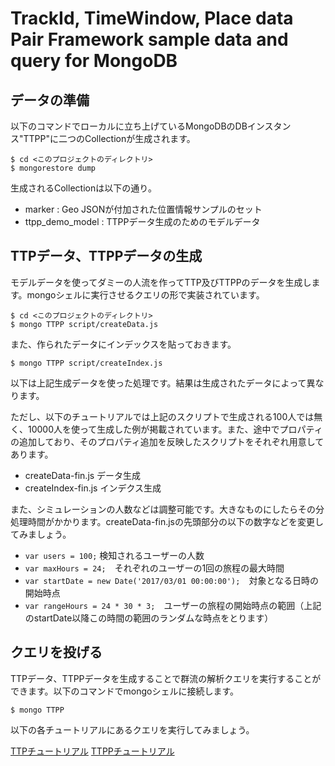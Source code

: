 # TrackId, TimeWindow, Place data Pair Framework sample data and query for MongoDB

## データの準備

以下のコマンドでローカルに立ち上げているMongoDBのDBインスタンス"TTPP"に二つのCollectionが生成されます。

```
$ cd <このプロジェクトのディレクトリ>
$ mongorestore dump
```

生成されるCollectionは以下の通り。

* marker : Geo JSONが付加された位置情報サンプルのセット
* ttpp_demo_model : TTPPデータ生成のためのモデルデータ

## TTPデータ、TTPPデータの生成

モデルデータを使ってダミーの人流を作ってTTP及びTTPPのデータを生成します。mongoシェルに実行させるクエリの形で実装されています。

```
$ cd <このプロジェクトのディレクトリ>
$ mongo TTPP script/createData.js
```

また、作られたデータにインデックスを貼っておきます。

```
$ mongo TTPP script/createIndex.js
```

以下は上記生成データを使った処理です。結果は生成されたデータによって異なります。

ただし、以下のチュートリアルでは上記のスクリプトで生成される100人では無く、10000人を使って生成した例が掲載されています。また、途中でプロパティの追加しており、そのプロパティ追加を反映したスクリプトをそれぞれ用意してあります。

* createData-fin.js  データ生成
* createIndex-fin.js  インデクス生成

また、シミュレーションの人数などは調整可能です。大きなものにしたらその分処理時間がかかります。createData-fin.jsの先頭部分の以下の数字などを変更してみましょう。

* ```var users = 100;``` 検知されるユーザーの人数
* ```var maxHours = 24;```　それぞれのユーザーの1回の旅程の最大時間
* ```var startDate = new Date('2017/03/01 00:00:00');```　対象となる日時の開始時点
* ```var rangeHours = 24 * 30 * 3;```　ユーザーの旅程の開始時点の範囲（上記のstartDate以降この時間の範囲のランダムな時点をとります）

## クエリを投げる

TTPデータ、TTPPデータを生成することで群流の解析クエリを実行することができます。以下のコマンドでmongoシェルに接続します。

```
$ mongo TTPP
```

以下の各チュートリアルにあるクエリを実行してみましょう。

[TTPチュートリアル](doc/tutorial_TTP.md)
[TTPPチュートリアル](doc/tutorial_TTPP.md)
